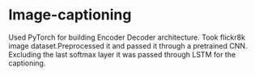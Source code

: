 # Image-captioning
Used PyTorch for building Encoder Decoder architecture. 
Took flickr8k image dataset.Preprocessed it and passed it through a pretrained CNN. 
Excluding the last softmax layer it was passed through LSTM for the captioning. 
